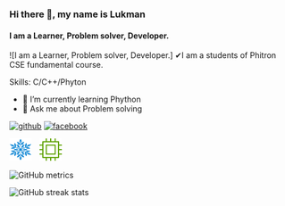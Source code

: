 ### Hi there 👋, my name is Lukman
#### I am a Learner, Problem solver, Developer.
![I am a Learner, Problem solver, Developer.]
✔I am a students of Phitron CSE fundamental course.

Skills: C/C++/Phyton

- 🌱 I’m currently learning Phython 
- 💬 Ask me about Problem solving 


[<img src='https://cdn.jsdelivr.net/npm/simple-icons@3.0.1/icons/github.svg' alt='github' height='40'>](https://github.com/Lukmanbinharun)  [<img src='https://cdn.jsdelivr.net/npm/simple-icons@3.0.1/icons/facebook.svg' alt='facebook' height='40'>](https://www.facebook.com/lukman.ahmed.712)  

<a href='https://archiveprogram.github.com/'><img src='https://raw.githubusercontent.com/acervenky/animated-github-badges/master/assets/acbadge.gif' width='40' height='40'></a> <a href='https://docs.github.com/en/developers'><img src='https://raw.githubusercontent.com/acervenky/animated-github-badges/master/assets/devbadge.gif' width='40' height='40'></a> 

![GitHub metrics](https://metrics.lecoq.io/Lukmanbinharun)  

![GitHub streak stats](https://streak-stats.demolab.com/?user=Lukmanbinharun)  

